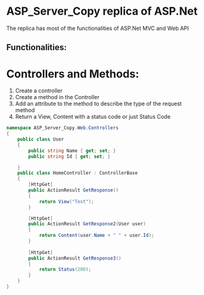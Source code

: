 # ASP_Server_Copy replica of ASP.Net 
The replica has most of the functionalities of ASP.Net MVC and Web API

## Functionalities:
# Controllers and Methods:
1. Create a controller
2. Create a method in the Controller
3. Add an attribute to the method to describe the type of the request method
4. Return a View, Content with a status code or just Status Code

```csharp
namespace ASP_Server_Copy.Web.Controllers
{
    public class User
    {
        public string Name { get; set; }
        public string Id { get; set; }

    }
    public class HomeController : ControllerBase
    {
        [HttpGet]
        public ActionResult GetResponse()
        {
            return View("Test");
        }

        [HttpGet]
        public ActionResult GetResponse2(User user)
        {
            return Content(user.Name + " " + user.Id);
        }
        
        [HttpGet]
        public ActionResult GetResponse3()
        {
            return Status(200);
        }
    }
}
```
